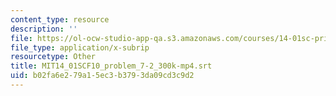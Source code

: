 ```yaml
---
content_type: resource
description: ''
file: https://ol-ocw-studio-app-qa.s3.amazonaws.com/courses/14-01sc-principles-of-microeconomics-fall-2011/b02fa6e279a15ec3b3793da09cd3c9d2_MIT14_01SCF10_problem_7-2_300k-mp4.vtt
file_type: application/x-subrip
resourcetype: Other
title: MIT14_01SCF10_problem_7-2_300k-mp4.srt
uid: b02fa6e2-79a1-5ec3-b379-3da09cd3c9d2
---
```

